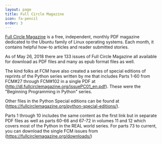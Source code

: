 ```yaml
---
layout: page
title: Full Circle Magazine
icon: fa-pencil
order: 3
---
```

[Full Circle Magazine](https://fullcirclemagazine.org/) is a free, independent, monthly PDF magazine dedicated to the Ubuntu family of Linux operating systems. Each month, it contains helpful how-to articles and reader submitted stories. 

As of May 26, 2018 there are 133 issues of Full Circle Magazine all available for download as PDF files and many as epub format files as well.

The kind folks at FCM have also created a series of special editions of reprints of the Python series written by me that includes Parts 1-60 from FCM#27 through FCM#102 in a single PDF at (http://dl.fullcirclemagazine.org/issuePC01_en.pdf). These were the "Beginning Programming in Python" series.

Other files in the Python Special editions can be found at (https://fullcirclemagazine.org/python-special-editions/). 

Parts 1 through 10 includes the same content as the first link but in separate PDF files as well as parts 60-66 and 67-72 in volumes 11 and 12 which covers most of the Python in the REAL world series.  For parts 73 to current, you can download the single FCM issues from (https://fullcirclemagazine.org/downloads/)




